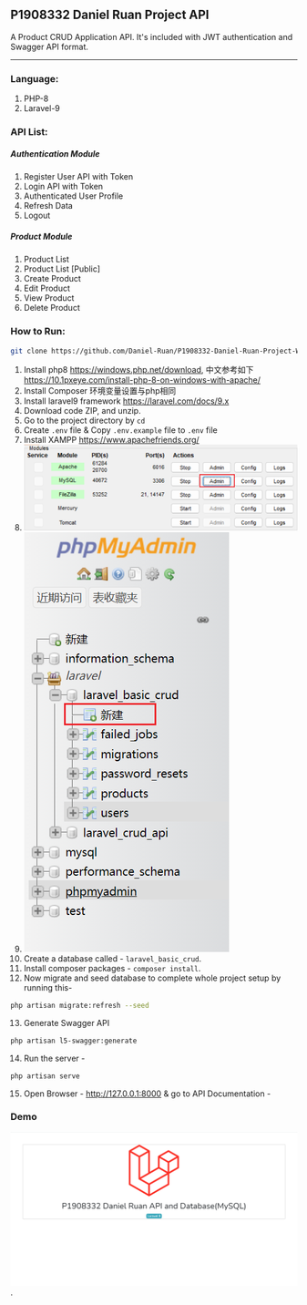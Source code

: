 ## P1908332 Daniel Ruan Project API
A Product CRUD Application API. It's included with JWT authentication and Swagger API format.

----

### Language:
1. PHP-8
1. Laravel-9

### API List:
##### Authentication Module
1. Register User API with Token
1. Login API with Token
1. Authenticated User Profile
1. Refresh Data
1. Logout

##### Product Module
1. Product List
1. Product List [Public]
1. Create Product
1. Edit Product
1. View Product
1. Delete Product

### How to Run:
```bash
git clone https://github.com/Daniel-Ruan/P1908332-Daniel-Ruan-Project-Work-Vue3-back-end.git
```
1. Install php8 https://windows.php.net/download, 中文参考如下 https://10.1pxeye.com/install-php-8-on-windows-with-apache/
2. Install Composer 环境变量设置与php相同
3. Install laravel9 framework https://laravel.com/docs/9.x
4. Download code ZIP, and unzip. 
5. Go to the project directory by `cd ` 
6. Create `.env` file & Copy `.env.example` file to `.env` file
7. Install XAMPP https://www.apachefriends.org/
8. ![1](https://raw.githubusercontent.com/Daniel-Ruan/P1908332-Daniel-Ruan-Project-Work-Vue3-back-end/main/resources/1.png)
9. ![2](https://raw.githubusercontent.com/Daniel-Ruan/P1908332-Daniel-Ruan-Project-Work-Vue3-back-end/main/resources/2.png)
10. Create a database called - `laravel_basic_crud`.
11. Install composer packages - `composer install`.
12. Now migrate and seed database to complete whole project setup by running this-
``` bash
php artisan migrate:refresh --seed
```
13. Generate Swagger API

``` bash
php artisan l5-swagger:generate
```
14. Run the server -

``` bash
php artisan serve
```
15. Open Browser -
    http://127.0.0.1:8000 & go to API Documentation -

### Demo

![demoAPI](https://raw.githubusercontent.com/Daniel-Ruan/P1908332-Daniel-Ruan-Project-Work-Vue3-back-end/main/resources/demoAPI.png).
